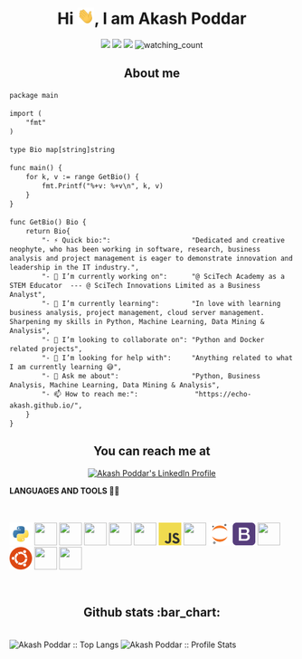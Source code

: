 

<h1 align="center">Hi <img src="https://raw.githubusercontent.com/ABSphreak/ABSphreak/master/gifs/Hi.gif" width="30px">, I am Akash Poddar </h1>

 <p align="center">
<img src="https://img.shields.io/badge/Age-25-blue" />
  <img src="https://img.shields.io/badge/Lives-Bangladesh-success" />
  <img src="https://img.shields.io/badge/Languages-English%20%26%20Bangla-brightgreen" />
	<img src="https://komarev.com/ghpvc/?username=echo-akash&color=brightgreen" alt="watching_count" />
</p>



<h2 align="center">About me</h2>

```golang
package main

import (
	"fmt"
)

type Bio map[string]string

func main() {
	for k, v := range GetBio() {
		fmt.Printf("%+v: %+v\n", k, v)
	}
}

func GetBio() Bio {
	return Bio{
		"- ⚡ Quick bio:":                    "Dedicated and creative neophyte, who has been working in software, research, business analysis and project management is eager to demonstrate innovation and leadership in the IT industry.",
		"- 🔭 I’m currently working on":      "@ SciTech Academy as a STEM Educator  --- @ SciTech Innovations Limited as a Business Analyst",
		"- 🌱 I’m currently learning":        "In love with learning business analysis, project management, cloud server management. Sharpening my skills in Python, Machine Learning, Data Mining & Analysis",
		"- 👯 I’m looking to collaborate on": "Python and Docker related projects",
		"- 🤔 I’m looking for help with":     "Anything related to what I am currently learning 😅",
		"- 💬 Ask me about":                  "Python, Business Analysis, Machine Learning, Data Mining & Analysis",
		"- 📫 How to reach me:":              "https://echo-akash.github.io/",
	}
}
```

<h2 align="center">You can reach me at </h2>

<p align="center">

  <a href="https://www.linkedin.com/in/akash-poddar/">
    <img src="https://www.vectorlogo.zone/logos/linkedin/linkedin-icon.svg" alt="Akash Poddar's LinkedIn Profile" height="30" width="30">
  </a>
</p>



**LANGUAGES AND TOOLS :man_technologist:**  
<br/>
<br/>

<code><img height="40" width="40" src="https://raw.githubusercontent.com/github/explore/80688e429a7d4ef2fca1e82350fe8e3517d3494d/topics/python/python.png"></code>
<code><img height="40" width="40" src="https://images.vexels.com/media/users/3/166401/isolated/preview/b82aa7ac3f736dd78570dd3fa3fa9e24-java-programming-language-icon-by-vexels.png"></code>
<code><img height="40" width="40" src="https://www.naveedashfaq.me/img/c++.png"></code>
<code><img height="40" width="40" src="https://cdn.iconscout.com/icon/free/png-512/c-programming-569564.png"></code>
<code><img height="40" width="40" src="https://www.flaticon.com/svg/static/icons/svg/1216/1216733.svg"></code>
<code><img height="40" width="40" src="https://cdn.iconscout.com/icon/free/png-256/css-131-722685.png"></code>
<code><img height="40" width="40" src="https://raw.githubusercontent.com/github/explore/80688e429a7d4ef2fca1e82350fe8e3517d3494d/topics/javascript/javascript.png"></code>
<code><img height="40" width="40" src="https://upload.wikimedia.org/wikipedia/commons/thumb/3/3f/Git_icon.svg/1024px-Git_icon.svg.png"></code>
<code><img height="40" width="40" src="https://raw.githubusercontent.com/github/explore/80688e429a7d4ef2fca1e82350fe8e3517d3494d/topics/jupyter-notebook/jupyter-notebook.png"></code>
<code><img height="40" width="40" src="https://raw.githubusercontent.com/github/explore/80688e429a7d4ef2fca1e82350fe8e3517d3494d/topics/bootstrap/bootstrap.png"></code>
<code><img height="40" width="40" src="https://github.com/get-icon/geticon/raw/master/icons/mysql.svg"></code>
<code><img height="40" width="40" src="https://raw.githubusercontent.com/github/explore/80688e429a7d4ef2fca1e82350fe8e3517d3494d/topics/ubuntu/ubuntu.png"></code>
<code><img height="40" width="40" src="https://github.com/get-icon/geticon/raw/master/icons/docker-icon.svg"></code>
<code><img height="40" width="40" src="https://github.com/get-icon/geticon/raw/master/icons/adobe-photoshop.svg"></code>


<br/>



<h2 align="center">Github stats :bar_chart:</h2>
<br>

<img align ="center" src="https://github-readme-stats.vercel.app/api/top-langs/?username=echo-akash&langs_count=12&theme=tokyonight&layout=compact" alt="Akash Poddar :: Top Langs" />

<img align ="center" src="https://github-readme-stats.vercel.app/api?username=echo-akash&show_icons=true&theme=synthwave" alt="Akash Poddar :: Profile Stats" />




